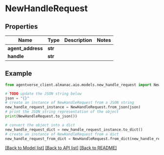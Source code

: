 # NewHandleRequest


## Properties

Name | Type | Description | Notes
------------ | ------------- | ------------- | -------------
**agent_address** | **str** |  | 
**handle** | **str** |  | 

## Example

```python
from agentverse_client.almanac.aio.models.new_handle_request import NewHandleRequest

# TODO update the JSON string below
json = "{}"
# create an instance of NewHandleRequest from a JSON string
new_handle_request_instance = NewHandleRequest.from_json(json)
# print the JSON string representation of the object
print(NewHandleRequest.to_json())

# convert the object into a dict
new_handle_request_dict = new_handle_request_instance.to_dict()
# create an instance of NewHandleRequest from a dict
new_handle_request_from_dict = NewHandleRequest.from_dict(new_handle_request_dict)
```
[[Back to Model list]](../README.md#documentation-for-models) [[Back to API list]](../README.md#documentation-for-api-endpoints) [[Back to README]](../README.md)


